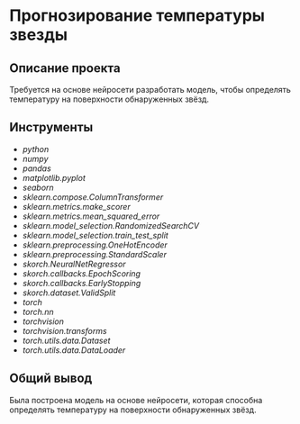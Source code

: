 # Прогнозирование температуры звезды

## Описание проекта

Требуется на основе нейросети разработать модель, чтобы определять температуру на поверхности обнаруженных звёзд.

## Инструменты
- *python*
- *numpy*
- *pandas*
- *matplotlib.pyplot*
- *seaborn*
- *sklearn.compose.ColumnTransformer*
- *sklearn.metrics.make_scorer*
- *sklearn.metrics.mean_squared_error*
- *sklearn.model_selection.RandomizedSearchCV*
- *sklearn.model_selection.train_test_split*
- *sklearn.preprocessing.OneHotEncoder*
- *sklearn.preprocessing.StandardScaler*
- *skorch.NeuralNetRegressor*
- *skorch.callbacks.EpochScoring*
- *skorch.callbacks.EarlyStopping*
- *skorch.dataset.ValidSplit*
- *torch*
- *torch.nn*
- *torchvision*
- *torchvision.transforms*
- *torch.utils.data.Dataset*
- *torch.utils.data.DataLoader*

## Общий вывод

Была построена модель на основе нейросети, которая способна определять температуру на поверхности обнаруженных звёзд.
